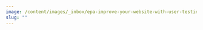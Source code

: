 ```yaml
---
image: /content/images/_inbox/epa-improve-your-website-with-user-testing-title-card.png
slug: ""
---
```

